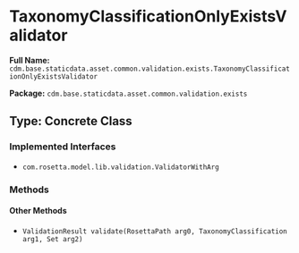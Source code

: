 # TaxonomyClassificationOnlyExistsValidator

**Full Name:** `cdm.base.staticdata.asset.common.validation.exists.TaxonomyClassificationOnlyExistsValidator`

**Package:** `cdm.base.staticdata.asset.common.validation.exists`

## Type: Concrete Class

### Implemented Interfaces

- `com.rosetta.model.lib.validation.ValidatorWithArg`

### Methods

#### Other Methods

- `ValidationResult validate(RosettaPath arg0, TaxonomyClassification arg1, Set arg2)`

